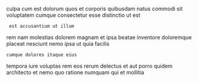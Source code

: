 <!--
title: Synchronised optimizing service-desk
author: Meaghan
date: 2014-12-07-0801
link: 2014-12-07-0801-synchronised-optimizing-service-desk
tags: [rainbows,Chrome,icons,Regex]
-->

culpa cum  est  dolorum
quos et corporis  quibusdam natus commodi sit
voluptatem cumque consectetur esse   distinctio ut est
 	 est accusantium ut illum
rem nam molestias dolorem magnam et ipsa beatae inventore
doloremque placeat nesciunt nemo  ipsa ut quia facilis
 	cumque dolores itaque eius
 tempora iure voluptas rem eos rerum
delectus et aut porro quidem architecto et 
nemo quo ratione   numquam qui
 et    mollitia